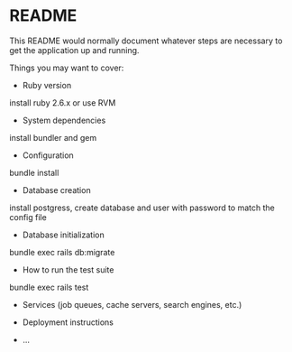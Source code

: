 # README

This README would normally document whatever steps are necessary to get the
application up and running.

Things you may want to cover:

- Ruby version

install ruby 2.6.x or use RVM

- System dependencies

install bundler and gem

- Configuration

bundle install

- Database creation

install postgress, create database and user with password to match the config file

- Database initialization

bundle exec rails db:migrate

- How to run the test suite

bundle exec rails test

- Services (job queues, cache servers, search engines, etc.)

- Deployment instructions

- ...
